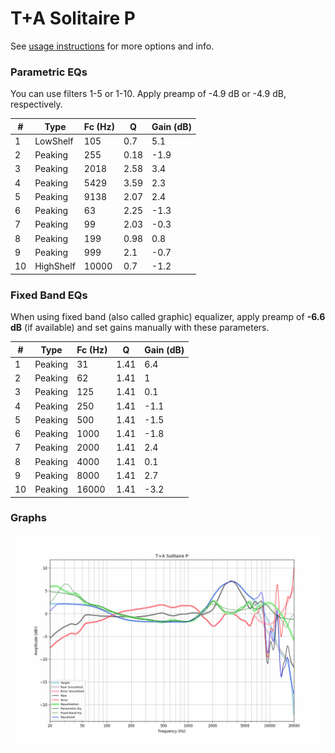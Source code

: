 # T+A Solitaire P
See [usage instructions](https://github.com/jaakkopasanen/AutoEq#usage) for more options and info.

### Parametric EQs
You can use filters 1-5 or 1-10. Apply preamp of -4.9 dB or -4.9 dB, respectively.

|   # | Type      |   Fc (Hz) |    Q |   Gain (dB) |
|-----|-----------|-----------|------|-------------|
|   1 | LowShelf  |       105 | 0.7  |         5.1 |
|   2 | Peaking   |       255 | 0.18 |        -1.9 |
|   3 | Peaking   |      2018 | 2.58 |         3.4 |
|   4 | Peaking   |      5429 | 3.59 |         2.3 |
|   5 | Peaking   |      9138 | 2.07 |         2.4 |
|   6 | Peaking   |        63 | 2.25 |        -1.3 |
|   7 | Peaking   |        99 | 2.03 |        -0.3 |
|   8 | Peaking   |       199 | 0.98 |         0.8 |
|   9 | Peaking   |       999 | 2.1  |        -0.7 |
|  10 | HighShelf |     10000 | 0.7  |        -1.2 |

### Fixed Band EQs
When using fixed band (also called graphic) equalizer, apply preamp of **-6.6 dB** (if available) and set gains manually with these parameters.

|   # | Type    |   Fc (Hz) |    Q |   Gain (dB) |
|-----|---------|-----------|------|-------------|
|   1 | Peaking |        31 | 1.41 |         6.4 |
|   2 | Peaking |        62 | 1.41 |         1   |
|   3 | Peaking |       125 | 1.41 |         0.1 |
|   4 | Peaking |       250 | 1.41 |        -1.1 |
|   5 | Peaking |       500 | 1.41 |        -1.5 |
|   6 | Peaking |      1000 | 1.41 |        -1.8 |
|   7 | Peaking |      2000 | 1.41 |         2.4 |
|   8 | Peaking |      4000 | 1.41 |         0.1 |
|   9 | Peaking |      8000 | 1.41 |         2.7 |
|  10 | Peaking |     16000 | 1.41 |        -3.2 |

### Graphs
![](./T+A%20Solitaire%20P.png)
